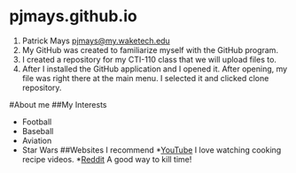 # pjmays.github.io
1. Patrick Mays pjmays@my.waketech.edu
2. My GitHub was created to familiarize myself with the GitHub program.
3. I created a repository for my CTI-110 class that we will upload files to.
4. After I installed the GitHub application and I opened it. After opening, my file was right there at the main menu. I selected it and clicked clone repository.

#About me
##My Interests
* Football
* Baseball
* Aviation
* Star Wars
##Websites I recommend
*[YouTube](www.youtube.com)
  I love watching cooking recipe videos.
*[Reddit](www.reddit.com)
  A good way to kill time!